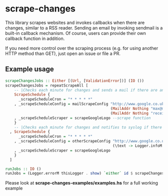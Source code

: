 # scrape-changes
This library scrapes websites and invokes callbacks when there are changes, similar to a RSS reader.
Sending an email by invoking sendmail is a built-in callback mechanism. Of course, users can provide 
their own callback function in addition.

If you need more control over the scraping process (e.g. for using another HTTP method than GET), just open an
issue or file a PR.

## Example usage
```haskell
scrapeChangesJobs :: Either [(Url, [ValidationError])] (IO ())
scrapeChangesJobs = repeatScrapeAll [
    -- |Checks each minute for changes and sends a mail if there are any
    ScrapeSchedule {
      _scrapeScheduleCron = "* * * * *"
    , _scrapeScheduleConfig = mailScrapeConfig "http://www.google.co.uk" --to scrape
                                               (MailAddr Nothing "max@mustermann.de") --from
                                               (MailAddr Nothing "receiver@scrape-changes.com" :| []) --to
    , _scrapeScheduleScraper = scrapeGoogleLogo --scrape function
    }
    -- |Checks each minute for changes and notifies to syslog if there are any
  , ScrapeSchedule {
      _scrapeScheduleCron = "* * * * *"
    , _scrapeScheduleConfig = otherScrapeConfig "http://www.google.co.uk" 
                                                (\text -> Logger.infoM thisLogger . show $ "Change detected: " <> text)
    , _scrapeScheduleScraper = scrapeGoogleLogo
    }
  ]

runJobs :: IO ()
runJobs = (Logger.errorM thisLogger . show) `either` id $ scrapeChangesJobs 
```
Please look at **scrape-changes-examples/examples.hs** for a full working example
